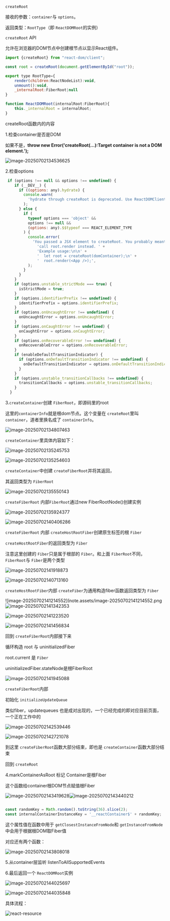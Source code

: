 





`createRoot`

接收的参数：`container`与 `options`。

返回类型：`RootType`（即 `ReactDOMRoot`的实例）



`createRoot` API

允许在浏览器的DOM节点中创建根节点以显示React组件。

```js
import {createRoot} from "react-dom/client";

const root = createRoot(document.getElementById("root"));
```



```js
export type RootType={
    render(children:ReactNodeList):void,
    unmount():void,
    _internalRoot:FiberRoot|null
}
```

```js
function ReactDOMRoot(internalRoot:FiberRoot){
    this._internalRoot = internalRoot;
}
```

createRoot函数内的内容

1.检查container是否是DOM

如果不是，**throw new Error('createRoot(...):Target container is not a DOM element.');**

![image-20250702134536625](note.assets/image-20250702134536625.png)



2.检查options

```js
 if (options !== null && options !== undefined) {
    if (__DEV__) {
      if ((options: any).hydrate) {
        console.warn(
          'hydrate through createRoot is deprecated. Use ReactDOMClient.hydrateRoot(container, <App />) instead.',
        );
      } else {
        if (
          typeof options === 'object' &&
          options !== null &&
          (options: any).$$typeof === REACT_ELEMENT_TYPE
        ) {
          console.error(
            'You passed a JSX element to createRoot. You probably meant to ' +
              'call root.render instead. ' +
              'Example usage:\n\n' +
              '  let root = createRoot(domContainer);\n' +
              '  root.render(<App />);',
          );
        }
      }
    }
    if (options.unstable_strictMode === true) {
      isStrictMode = true;
    }
    if (options.identifierPrefix !== undefined) {
      identifierPrefix = options.identifierPrefix;
    }
    if (options.onUncaughtError !== undefined) {
      onUncaughtError = options.onUncaughtError;
    }
    if (options.onCaughtError !== undefined) {
      onCaughtError = options.onCaughtError;
    }
    if (options.onRecoverableError !== undefined) {
      onRecoverableError = options.onRecoverableError;
    }
    if (enableDefaultTransitionIndicator) {
      if (options.onDefaultTransitionIndicator !== undefined) {
        onDefaultTransitionIndicator = options.onDefaultTransitionIndicator;
      }
    }
    if (options.unstable_transitionCallbacks !== undefined) {
      transitionCallbacks = options.unstable_transitionCallbacks;
    }
  }
```





3.`createContainer`创建 `FiberRoot`，即源码里的root

这里的`containerInfo`就是根dom节点。这个变量在 `createRoot`里叫 `container`，道者里换名成了 `containerInfo`。



![image-20250702134807463](note.assets/image-20250702134807463.png)

`createContainer`里具体内容如下：

 ![image-20250702135245753](note.assets/image-20250702135245753.png)

![image-20250702135254603](note.assets/image-20250702135254603.png)

`createContainer`中创建 `createFiberRoot`并将其返回，

其返回类型为 `FiberRoot`

![image-20250702135550143](note.assets/image-20250702135550143.png)

`createFiberRoot`  内部`FiberRoot`通过new FiberRootNode()创建实例

![image-20250702135924377](note.assets/image-20250702135924377.png)

![image-20250702140406286](note.assets/image-20250702140406286.png)

`createFiberRoot`  内部 `createHostRootFiber`创建原生标签的根 `Fiber`

`createHostRootFiber`的返回类型为 `Fiber`

注意这里创建的 `Fiber`只是属于根部的 `Fiber`。和上面 `FiberRoot`不同，`FiberRoot`与 `Fiber`是两个类型

![image-20250702141918873](note.assets/image-20250702141918873.png)

![image-20250702140713160](note.assets/image-20250702140713160.png)



`createHostRootFiber`内部 `createFiber`为通用构造fiber函数返回类型为 `Fiber`

![image-20250702141214552](note.assets/image-20250702141214552.png![image-20250702141342353](note.assets/image-20250702141342353.png)

![image-20250702141223520](note.assets/image-20250702141223520.png)

![image-20250702141456834](note.assets/image-20250702141456834.png)



回到 `createFiberRoot`内部接下来

循环构造 root 与 uninitializedFiber

root.current 是 `Fiber`

uninitializedFiber.stateNode是根FiberRoot

![image-20250702141945088](note.assets/image-20250702141945088.png)



`createFiberRoot`内部

初始化 `initializeUpdateQueue`

类似fiber，updatequeues 也是成对出现的，一个已经完成的即对应目前页面，一个正在工作中的

![image-20250702142539446](note.assets/image-20250702142539446.png)

![image-20250702142721078](note.assets/image-20250702142721078.png)

到这里 `createFiberRoot`函数大部分结束，即也是 `createContainer`函数大部分结束



回到 `createRoot`

4.markContainerAsRoot 标记 Container是根Fiber

这个函数给container根DOM节点赋值根Fiber

![image-20250702143419628](note.assets/image-20250702143419628.png)![image-20250702143440212](note.assets/image-20250702143440212.png)

```js

const randomKey = Math.random().toString(36).slice(2);
const internalContainerInstanceKey = '__reactContainer$' + randomKey;
```

这个属性值在函数中用于 `getClosestInstanceFromNode`和 `getInstanceFromNode`中会用于根据根DOM取Fiber值

对应还有两个函数：

![image-20250702143808018](note.assets/image-20250702143808018.png)



5.从container层监听 listenToAllSupportedEvents



6.最后返回一个 `ReactDOMRoot`实例

![image-20250702144025697](note.assets/image-20250702144025697.png)

![image-20250702144035848](note.assets/image-20250702144035848.png)

具体流程：

![react-resource](../react-resource.svg)
